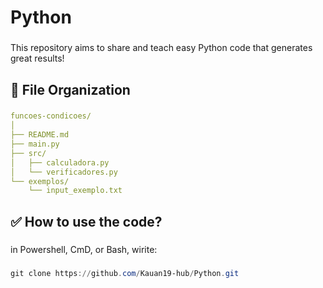 # Python

###

This repository aims to share and teach easy Python code that generates great results! 

###

**<h2>📂 File Organization</h2>**

###
```yaml 
funcoes-condicoes/
│
├── README.md
├── main.py
├── src/
│   ├── calculadora.py
│   └── verificadores.py
└── exemplos/
    └── input_exemplo.txt
```

###

**<h2>✅ How to use the code?</h2>**

###

in Powershell, CmD, or Bash, wirite:

###

```powershell 
git clone https://github.com/Kauan19-hub/Python.git
```

###
